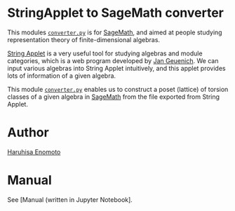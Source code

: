 # StringApplet to SageMath converter

This modules [`converter.py`](https://github.com/haruhisa-enomoto/StringApplet-to-SageMath-converter/blob/main/converter.py) is for [SageMath](https://www.sagemath.org/), and aimed at people studying representation theory of finite-dimensional algebras.

[String Applet](https://www.math.uni-bielefeld.de/~jgeuenich/string-applet/) is a very useful tool for studying algebras and module categories,
which is a web program developed by [Jan Geuenich](https://www.math.uni-bielefeld.de/~jgeuenich/).
We can input various algebras into String Applet intuitively, and this applet provides lots of information of a given algebra.

This module [`converter.py`](https://github.com/haruhisa-enomoto/StringApplet-to-SageMath-converter/blob/main/converter.py) enables us to
construct a poset (lattice) of torsion classes of a given algebra in [SageMath](https://www.sagemath.org/)
from the file exported from String Applet.

# Author
[Haruhisa Enomoto](http://haruhisa-enomoto.github.io/)

# Manual

See [Manual (written in Jupyter Notebook].

